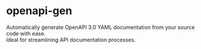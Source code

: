 # openapi-gen
Automatically generate OpenAPI 3.0 YAML documentation from your source code with ease.<br>
Ideal for streamlining API documentation processes.
